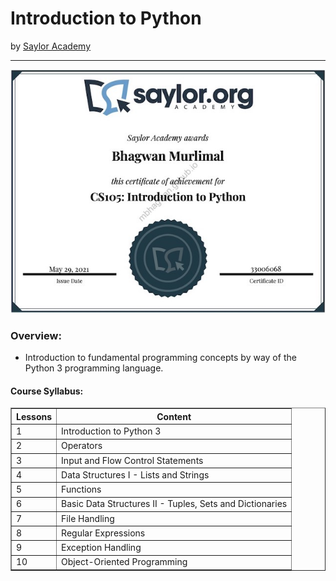 <h1>Introduction to Python</h1>
by <a href="https://learn.saylor.org/course/view.php?id=439">Saylor Academy</a>
<hr>

<!-- ![Certificate of Completion](unix_essential_training.jpg) -->

![Certificate of Completion](/images/introduction_to_python.jpg)
 
<h3>Overview:</h3>
<ul>
 <li>Introduction to fundamental programming concepts by way of the Python 3 programming language. </li>
</ul>

<h4>Course Syllabus:</h4>

<table border="1">
 <tr>
  <th>Lessons</th>
  <th>Content</th>
 </tr>
 <tr>
  <td>1</td>
  <td>Introduction to Python 3</td>
 </tr>
 <tr>
  <td>2</td>
  <td>Operators</td>
 </tr>
 <tr>
  <td>3</td>
  <td>Input and Flow Control Statements</td>
 </tr>
 <tr>
  <td>4</td>
  <td>Data Structures I - Lists and Strings</td>
 </tr>
 <tr>
  <td>5</td>
  <td>Functions</td>
 </tr>
 <tr>
  <td>6</td>
  <td>Basic Data Structures II - Tuples, Sets and Dictionaries</td>
 </tr>
  <tr>
  <td>7</td>
  <td>File Handling</td>
 </tr>
  <tr>
  <td>8</td>
  <td>Regular Expressions</td>
 </tr>
  <tr>
  <td>9</td>
  <td>Exception Handling</td>
 </tr>
  <tr>
  <td>10</td>
  <td>Object-Oriented Programming</td>
 </tr>
</table>
